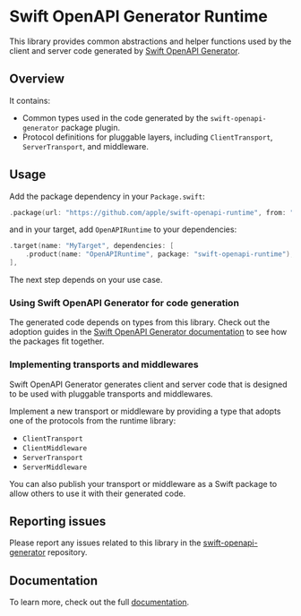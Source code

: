 # Swift OpenAPI Generator Runtime

This library provides common abstractions and helper functions used by the client and server code generated by [Swift OpenAPI Generator][0].

## Overview

It contains:
- Common types used in the code generated by the `swift-openapi-generator` package plugin.
- Protocol definitions for pluggable layers, including `ClientTransport`, `ServerTransport`, and middleware.

## Usage

Add the package dependency in your `Package.swift`:

```swift
.package(url: "https://github.com/apple/swift-openapi-runtime", from: "0.1.0"),
```

and in your target, add `OpenAPIRuntime` to your dependencies:

```swift
.target(name: "MyTarget", dependencies: [
    .product(name: "OpenAPIRuntime", package: "swift-openapi-runtime"),
],
```

The next step depends on your use case.

### Using Swift OpenAPI Generator for code generation

The generated code depends on types from this library. Check out the adoption guides in the [Swift OpenAPI Generator documentation][1] to see how the packages fit together.

### Implementing transports and middlewares

Swift OpenAPI Generator generates client and server code that is designed to be used with pluggable transports and middlewares.

Implement a new transport or middleware by providing a type that adopts one of the protocols from the runtime library:

* `ClientTransport`
* `ClientMiddleware`
* `ServerTransport`
* `ServerMiddleware`

You can also publish your transport or middleware as a Swift package to allow others to use it with their generated code.

## Reporting issues

Please report any issues related to this library in the [swift-openapi-generator](https://github.com/apple/swift-openapi-generator/issues) repository.

## Documentation

To learn more, check out the full [documentation][2].

[0]: https://github.com/apple/swift-openapi-generator
[1]: https://swiftpackageindex.com/apple/swift-openapi-generator/documentation
[2]: https://swiftpackageindex.com/apple/swift-openapi-runtime/documentation
